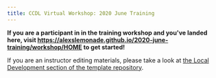 ```yaml
---
title: CCDL Virtual Workshop: 2020 June Training
---
```


**If you are a participant in in the training workshop and you've landed here, visit https://alexslemonade.github.io/2020-june-training/workshop/HOME to get started!**

If you are an instructor editing materials, please take a look at [the Local Development section of the template repository](https://github.com/AlexsLemonade/training-specific-template#local-development).

